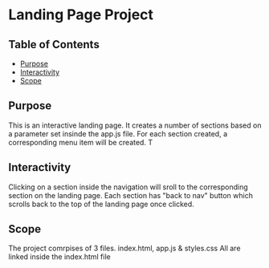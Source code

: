 # Landing Page Project

## Table of Contents

* [Purpose](#Purpose)
* [Interactivity](#Interactivity)
* [Scope](#Scope)

## Purpose
This is an interactive landing page. It creates a number of sections based on a parameter set insinde the app.js file. For each section created, a corresponding menu item will be created. T

## Interactivity
Clicking on a section inside the navigation will sroll to the corresponding section on the landing page. Each section has "back to nav" button which scrolls back to the top of the landing page once clicked.

## Scope

The project comrpises of 3 files. index.html, app.js & styles.css
All are linked inside the index.html file
